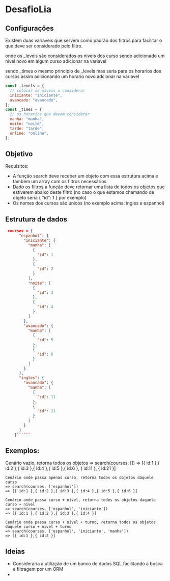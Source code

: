 # DesafioLia

## Configurações

Existem duas variaveis que servem como padrão dos filtros para facilitar o que deve ser considerado pelo filtro.

onde os \_levels são considerados os niveis dos curso sendo adicionado um nivel novo em algum curso adicionar na variavel

sendo \_times o mesmo principio de \_levels mas seria para os horarios dos cursos assim adicionando um horario novo adcionar na variavel

```js
const _levels = {
  // colocar os niveis a considerar
  iniciante: "iniciante",
  avancado: "avancado",
};
const _times = {
  // os horarios que devem considerar
  manha: "manha",
  noite: "noite",
  tarde: "tarde",
  online: "online",
};
```

## Objetivo

Requisitos:

- A função search deve receber um objeto com essa estrutura acima e também um array com os filtros necessários
- Dado os filtros a função deve retornar uma lista de todos os objetos que estiverem abaixo deste filtro (no caso o que estamos chamando de objeto seria { "id": 1 } por exemplo)
- Os nomes dos cursos são únicos (no exemplo acima: ingles e espanhol)

## Estrutura de dados

```````json
 courses = {
      "espanhol": {
        "iniciante": {
          "manha": [
            {
              "id": 1
            },
            {
              "id": 2
            }
          ],
          "noite": [
            {
              "id": 3
            },
            {
              "id": 4
            }
          ]
        },
        "avancado": {
          "manha": [
            {
              "id": 5
            },
            {
              "id": 6
            }
          ]
        }
      },
      "ingles": {
        "avancado": {
          "manha": [
            {
              "id": 11
            },
            {
              "id": 21
            }
          ]
        }
      }
    }``````
```````

## Exemplos:

Cenário vazio, retorna todos os objetos
=> search(courses, [])
=> [{ id:1 },{ id:2 },{ id:3 },{ id:4 },{ id:5 },{ id:6 }, { id:11 }, { id:21 }]

    Cenário onde passa apenas curso, retorna todos os objetos daquele curso
    => search(courses, ['espanhol'])
    => [{ id:1 },{ id:2 },{ id:3 },{ id:4 },{ id:5 },{ id:6 }]

    Cenário onde passa curso + nível, retorna todos os objetos daquele curso + nivel
    => search(courses, ['espanhol', 'iniciante'])
    => [{ id:1 },{ id:2 },{ id:3 },{ id:4 }]

    Cenário onde passa curso + nível + turno, retorna todos os objetos daquele curso + nivel + turno
    => search(courses, ['espanhol', 'iniciante', 'manha'])
    => [{ id:1 },{ id:2 }]

## Ideias

- Consideraria a utilizção de um banco de dados SQL facilitando a busca e filtragem por um ORM
-
